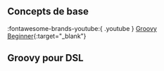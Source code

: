 
## Concepts de base

:fontawesome-brands-youtube:{ .youtube } [Groovy Beginner](https://www.youtube.com/watch?v=4vMyswKt6YQ&list=PLhW3qG5bs-L8T6v6DgsZo93DgYDmOF9u4&index=1){:target="_blank"}

## Groovy pour DSL

